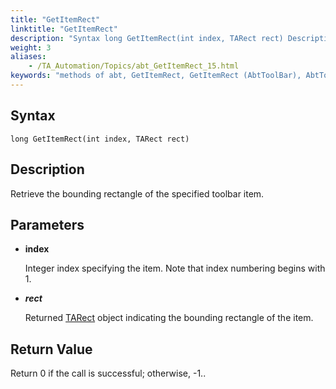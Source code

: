 ```yaml
--- 
title: "GetItemRect"
linktitle: "GetItemRect"
description: "Syntax long GetItemRect(int index, TARect rect) Description Retrieve the bounding rectangle of the specified toolbar item. Parameters index Integer index specifying the item. Note that index numbering ..."
weight: 3
aliases: 
    - /TA_Automation/Topics/abt_GetItemRect_15.html
keywords: "methods of abt, GetItemRect, GetItemRect (AbtToolBar), AbtToolBar, getitemrect, abttoolbar getitemrect, bounding rectangle of toolbar item, bounding rectangle of item on toolbar, rectangle encircles toolbar item"
---
```


## Syntax

`long GetItemRect(int index, TARect rect)`

## Description

Retrieve the bounding rectangle of the specified toolbar item.

## Parameters

-   **index**

    Integer index specifying the item. Note that index numbering begins with 1.

-   ***rect***

    Returned [TARect](/automation-guide/action-based-testing-language/testarchitect-automation-classes/automation-classes/abt-object-classes/tarect) object indicating the bounding rectangle of the item.


## Return Value

Return 0 if the call is successful; otherwise, -1..




